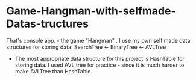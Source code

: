 # Game-Hangman-with-selfmade-Datas-tructures
That's console app. - the game "Hangman" . I use my own self made data structures for storing data: SearchTree &lt;- BinaryTree &lt;- AVLTree

* The most appropriate data structure for this project is HashTable for storing data. I used AVL tree for practice - since it is much harder to make AVLTree than HashTable.
